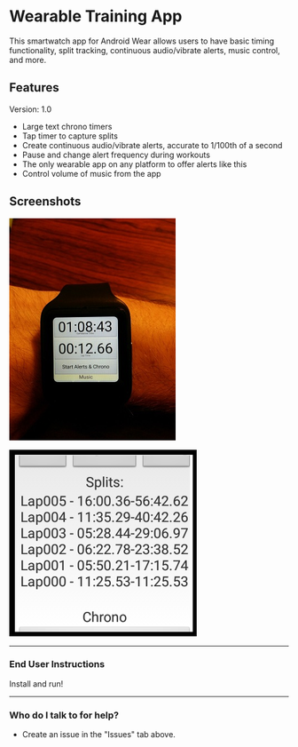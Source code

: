 # Wearable Training App #

This smartwatch app for Android Wear allows users to have basic timing functionality, split tracking, continuous audio/vibrate alerts, music control, and more.

## Features ##

Version: 1.0

* Large text chrono timers
* Tap timer to capture splits
* Create continuous audio/vibrate alerts, accurate to 1/100th of a second
* Pause and change alert frequency during workouts
* The only wearable app on any platform to offer alerts like this
* Control volume of music from the app

## Screenshots ##

[![](https://raw.githubusercontent.com/davidhudman/AndroidWearIntervalStopwatch/master/screenshots/MainAppScreen01.jpg)](https://github.com/davidhudman/AndroidWearIntervalStopwatch)

[![](https://raw.githubusercontent.com/davidhudman/AndroidWearIntervalStopwatch/master/screenshots/splitsView01.png)](https://github.com/davidhudman/AndroidWearIntervalStopwatch)

--------

### End User Instructions ###

Install and run!

-------------

### Who do I talk to for help? ###

* Create an issue in the "Issues" tab above.